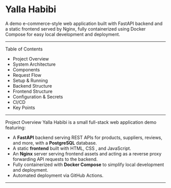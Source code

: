 

<h1>Yalla Habibi</h1>

A demo e-commerce-style web application built with FastAPI backend and a static frontend served by Nginx, fully containerized using Docker Compose for easy local development and deployment.
________________________________________

Table of Contents
* 	Project Overview
* 	System Architecture
* 	Components
* 	Request Flow
* 	Setup & Running
* 	Backend Structure
* 	Frontend Structure
* 	Configuration & Secrets
* 	CI/CD
* 	Key Points
________________________________________

Project Overview
Yalla Habibi is a small full-stack web application demo featuring:
* 	A **FastAPI** backend serving REST APIs for products, suppliers, reviews, and more, with a **PostgreSQL** database.
* 	A static **frontend** built with HTML, CSS , and JavaScript.
* 	An **Nginx** server serving frontend assets and acting as a reverse proxy forwarding API requests to the backend.
* 	Fully containerized with **Docker Compose** to simplify local development and deployment.
* 	Automated deployment via GitHub Actions.
________________________________________

